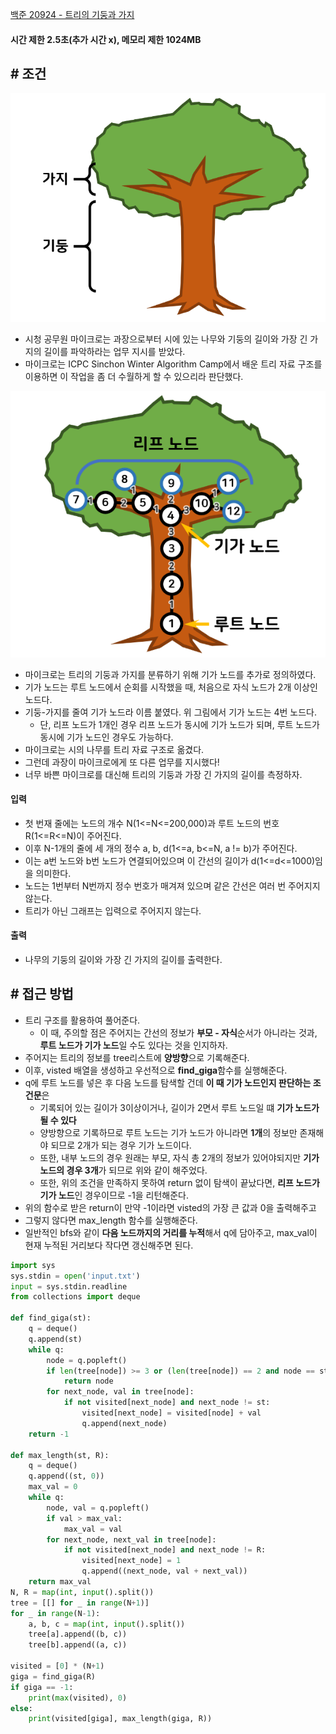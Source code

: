 
[백준 20924 - 트리의 기둥과 가지](https://www.acmicpc.net/problem/20924)

#### **시간 제한 2.5초(추가 시간 x), 메모리 제한 1024MB**

## **# 조건**

![](Algorithm/baekjoon/assets/Pasted%20image%2020231024192818.png)

- 시청 공무원 마이크로는 과장으로부터 시에 있는 나무와 기둥의 길이와 가장 긴 가지의 길이를 파악하라는 업무 지시를 받았다.
- 마이크로는 ICPC Sinchon Winter Algorithm Camp에서 배운 트리 자료 구조를 이용하면 이 작업을 좀 더 수월하게 할 수 있으리라 판단했다.

![](Algorithm/baekjoon/assets/Pasted%20image%2020231024192843.png)

- 마이크로는 트리의 기둥과 가지를 분류하기 위해 기가 노드를 추가로 정의하였다.
- 기가 노드는 루트 노드에서 순회를 시작했을 때, 처음으로 자식 노드가 $2$개 이상인 노드다. 
- 기둥-가지를 줄여 기가 노드라 이름 붙였다. 위 그림에서 기가 노드는 $4$번 노드다.
	- 단, 리프 노드가 1개인 경우 리프 노드가 동시에 기가 노드가 되며, 루트 노드가 동시에 기가 노드인 경우도 가능하다.
- 마이크로는 시의 나무를 트리 자료 구조로 옮겼다. 
- 그런데 과장이 마이크로에게 또 다른 업무를 지시했다! 
- 너무 바쁜 마이크로를 대신해 트리의 기둥과 가장 긴 가지의 길이를 측정하자.

#### **입력**
- 첫 번재 줄에는 노드의 개수 N(1<=N<=200,000)과 루트 노드의 번호 R(1<=R<=N)이 주어진다.
- 이후 N-1개의 줄에 세 개의 정수 a, b, d(1<=a, b<=N, a != b)가 주어진다.
- 이는 a번 노드와 b번 노드가 연결되어있으며 이 간선의 길이가 d(1<=d<=1000)임을 의미한다.
- 노드는 1번부터 N번까지 정수 번호가 매겨져 있으며 같은 간선은 여러 번 주어지지 않는다.
- 트리가 아닌 그래프는 입력으로 주어지지 않는다.

#### **출력**
- 나무의 기둥의 길이와 가장 긴 가지의 길이를 출력한다.

## **# 접근 방법**

- 트리 구조를 활용하여 풀어준다.
	- 이 때, 주의할 점은 주어지는 간선의 정보가 **부모 - 자식**순서가 아니라는 것과, **루트 노드가 기가 노드**일 수도 있다는 것을 인지하자.
- 주어지는 트리의 정보를 tree리스트에 **양방향**으로 기록해준다.
- 이후, visted 배열을 생성하고 우선적으로 **find_giga**함수를 실행해준다.
- q에 루트 노드를 넣은 후 다음 노드를 탐색할 건데 **이 때 기가 노드인지 판단하는 조건문**은 
	- 기록되어 있는 길이가 3이상이거나, 길이가 2면서 루트 노드일 떄 **기가 노드가 될 수 있다**
	- 양방향으로 기록하므로 루트 노드는 기가 노드가 아니라면 **1개**의 정보만 존재해야 되므로 2개가 되는 경우 기가 노드이다.
	- 또한, 내부 노드의 경우 원래는 부모, 자식 총 2개의 정보가 있어야되지만 **기가 노드의 경우 3개**가 되므로 위와 같이 해주었다.
	- 또한, 위의 조건을 만족하지 못하여 return 없이 탐색이 끝났다면, **리프 노드가 기가 노드**인 경우이므로 -1을 리턴해준다.
- 위의 함수로 받은 return이 만약 -1이라면 visted의 가장 큰 값과 0을 출력해주고
- 그렇지 않다면 max_length 함수를 실행해준다.
- 일반적인 bfs와 같이 **다음 노드까지의 거리를 누적**해서 q에 담아주고, max_val이 현재 누적된 거리보다 작다면 갱신해주면 된다.

```python
import sys  
sys.stdin = open('input.txt')  
input = sys.stdin.readline  
from collections import deque  
  
def find_giga(st):  
    q = deque()  
    q.append(st)  
    while q:  
        node = q.popleft()  
        if len(tree[node]) >= 3 or (len(tree[node]) == 2 and node == st):  
            return node  
        for next_node, val in tree[node]:  
            if not visited[next_node] and next_node != st:  
                visited[next_node] = visited[node] + val  
                q.append(next_node)  
    return -1  
  
def max_length(st, R):  
    q = deque()  
    q.append((st, 0))  
    max_val = 0  
    while q:  
        node, val = q.popleft()  
        if val > max_val:  
            max_val = val  
        for next_node, next_val in tree[node]:  
            if not visited[next_node] and next_node != R:  
                visited[next_node] = 1  
                q.append((next_node, val + next_val))  
    return max_val  
N, R = map(int, input().split())  
tree = [[] for _ in range(N+1)]  
for _ in range(N-1):  
    a, b, c = map(int, input().split())  
    tree[a].append((b, c))  
    tree[b].append((a, c))  
  
visited = [0] * (N+1)  
giga = find_giga(R)  
if giga == -1:  
    print(max(visited), 0)  
else:  
    print(visited[giga], max_length(giga, R))
```